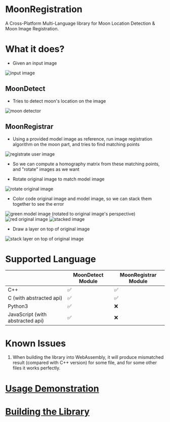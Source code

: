 
# MoonRegistration

A Cross-Platform Multi-Language library for Moon Location Detection & Moon Image Registration.

# What it does?

* Given an input image

![input image](./imgs/00_input_image.png)

## MoonDetect

* Tries to detect moon's location on the image

![moon detector](./imgs/01_moon_detector.png)

## MoonRegistrar

* Using a provided model image as reference, run image registration algorithm on the moon part, and tries to find matching points

![registrate user image](./imgs/01_moon_registrar_matched_keypoints.png)

* So we can compute a homography matrix from these matching points, and "rotate" images as we want

* Rotate original image to match model image

![rotate original image](./imgs/02_moon_registrar_registrate_user_image.png)

* Color code original image and model image, so we can stack them together to see the error

![green model image (rotated to original image's perspective)](./imgs/03_moon_registrar_green_model_image.png)
![red original image](./imgs/04_moon_registrar_red_transformed_user_image.png)
![stacked image](./imgs/05_moon_registrar_stacked_red_green_image.png)

* Draw a layer on top of original image

![stack layer on top of original image](./imgs/06_moon_registrar_layer_image.png)

# Supported Language

|                                  | MoonDetect Module | MoonRegistrar Module |
|----------------------------------|-------------------|----------------------|
| C++                              | ✅                 | ✅                    |
| C (with abstracted api)          | ✅                 | ✅                    |
| Python3                          | ✅                 | ❌                    |
| JavaScript (with abstracted api) | ✅                 | ❌                    |


# Known Issues

1. When building the library into WebAssembly, it will produce mismatched result (compared with C++ version) for some file, and for some other files it works perfectly.

# [Usage Demonstration](./demo/README.md)

# [Building the Library](./BUILDING.md)
